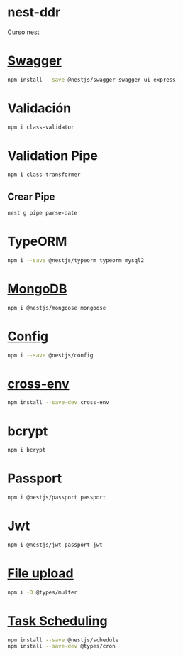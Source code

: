 # nest-ddr

Curso nest

# [Swagger](https://docs.nestjs.com/openapi/introduction)

```sh
npm install --save @nestjs/swagger swagger-ui-express
```

# Validación

```sh
npm i class-validator
```

# Validation Pipe

```sh
npm i class-transformer
```

## Crear Pipe

```sh
nest g pipe parse-date
```

# TypeORM

```sh
npm i --save @nestjs/typeorm typeorm mysql2
```

# [MongoDB](https://docs.nestjs.com/techniques/mongodb)

```sh
npm i @nestjs/mongoose mongoose
```

# [Config](https://docs.nestjs.com/techniques/configuration)

```sh
npm i --save @nestjs/config
```

# [cross-env](https://www.npmjs.com/package/cross-env)

```sh
npm install --save-dev cross-env
```

# bcrypt

```sh
npm i bcrypt
```

# Passport

```sh
npm i @nestjs/passport passport
```

# Jwt

```sh
npm i @nestjs/jwt passport-jwt
```

# [File upload](https://docs.nestjs.com/techniques/file-upload)

```sh
npm i -D @types/multer
```

# [Task Scheduling](https://docs.nestjs.com/techniques/task-scheduling)

```sh
npm install --save @nestjs/schedule
npm install --save-dev @types/cron
```

